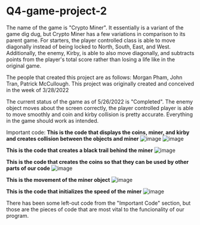 # Q4-game-project-2
The name of the game is "Crypto Miner". It essentially is a variant of the game dig dug,
but Crypto Miner has a few variations in comparison to its parent game. For starters, the player controlled class is able to 
move diagonally instead of being locked to North, South, East, and West. Additionally, the enemy, Kirby, is able to also move 
diagonally, and subtracts points from the player's total score rather than losing a life like in the original game.


The people that created this project are as follows: Morgan Pham, John Tran, Patrick McCullough. This project was originally
created and conceived in the week of 3/28/2022

The current status of the game as of 5/26/2022 is "Completed". The enemy object moves about the screen correctly, the player 
controlled player is able to move smoothly and coin and kirby collision is pretty accurate. Everything in the game should 
work as intended.


Important code:
**This is the code that displays the coins, miner, and kirby and creates collision between the objects and miner**
![image](https://user-images.githubusercontent.com/89215911/171213323-bfbeafa5-fc79-4a42-a93c-9aa25472e0e8.png)
![image](https://user-images.githubusercontent.com/89215911/171213426-f4f0808b-87f7-4246-999f-d149d1605b06.png)

**This is the code that creates a black trail behind the miner**
![image](https://user-images.githubusercontent.com/89215911/171209526-167d61e7-3227-4f38-af50-81b825b099be.png)

**This is the code that creates the coins so that they can be used by other parts of our code**
![image](https://user-images.githubusercontent.com/89215911/171209852-20ceb0b1-80c1-4fd0-a059-e631c9bb8d58.png)

**This is the movement of the miner object**
![image](https://user-images.githubusercontent.com/89215911/171213622-01965c0a-9339-4ea3-88bc-d5f1a4ef6629.png)

**This is the code that initializes the speed of the miner**
![image](https://user-images.githubusercontent.com/89215911/171213792-166a86d5-f539-44e6-b02a-f55f1cc3e52e.png)


There has been some left-out code from the "Important Code" section, but those are the pieces of code that are most vital to the 
funcionality of our program.
